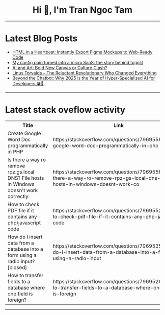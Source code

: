 <h1 align="center">Hi 👋, I'm Tran Ngoc Tam</h1>

---

# Latest Blog Posts 
<!-- BLOG-POST-LIST:START -->
- [HTML in a Heartbeat: Instantly Export Figma Mockups to Web-Ready Code](https://dev.to/atforeveryoung/html-in-a-heartbeat-instantly-export-figma-mockups-to-web-ready-code-34eg)
- [My config pain turned into a micro SaaS: the story behind togglit](https://dev.to/guna_sheelan_0b5b852779a1/my-config-pain-turned-into-a-micro-saas-the-story-behind-togglit-5c57)
- [AI and Art: Bold New Canvas or Culture Clash?](https://dev.to/sebastian_reid999/ai-and-art-bold-new-canvas-or-culture-clash-17fm)
- [Linus Torvalds – The Reluctant Revolutionary Who Changed Everything](https://dev.to/jliter/linus-torvalds-the-reluctant-revolutionary-who-changed-everything-9n6)
- [Beyond the Chatbot: Why 2025 is the Year of Hyper-Specialized AI for Developers 🛠️🤖](https://dev.to/cottancandy1217/beyond-the-chatbot-why-2025-is-the-year-of-hyper-specialized-ai-for-developers-31pk)
<!-- BLOG-POST-LIST:END -->

---

# Latest stack oveflow activity
<table>
  <tr><th>Title</th><th>Link</th></tr>
  <!-- STACKOVERFLOW:START --><tr><td>Create Google Word Doc programmatically in PHP</td><td>https://stackoverflow.com/questions/79695589/create-google-word-doc-programmatically-in-php</td></tr><tr><td>Is there a way ro remove rpz.gs.local DNS? File hosts in Windows doesn&#39;t work correctly</td><td>https://stackoverflow.com/questions/79695569/is-there-a-way-ro-remove-rpz-gs-local-dns-file-hosts-in-windows-doesnt-work-co</td></tr><tr><td>How to check PDF file if it contains any php/javascript code</td><td>https://stackoverflow.com/questions/79695527/how-to-check-pdf-file-if-it-contains-any-php-javascript-code</td></tr><tr><td>How do I insert data from a database into a form using a radio input? [closed]</td><td>https://stackoverflow.com/questions/79695356/how-do-i-insert-data-from-a-database-into-a-form-using-a-radio-input</td></tr><tr><td>How to transfer fields to a database where one field is foreign?</td><td>https://stackoverflow.com/questions/79695283/how-to-transfer-fields-to-a-database-where-one-field-is-foreign</td></tr><!-- STACKOVERFLOW:END -->
</table>

---


